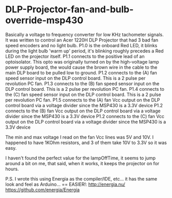 DLP-Projector-fan-and-bulb-override-msp430
==========================================

Basically a voltage to frequency converter for low KHz tachometer signals.
It was written to control an Acer 1220H DLP Projector that had 3 bad fan speed encoders and no light bulb.
P1.0 is the onboard Red LED, it blinks during the light bulb 'warm up' period, it's blinking roughly precedes a Red LED on the projector itself.
P1.1 connects to the positive lead of an optoisolator. This opto was originally turned on by the high-voltage lamp power supply board, the would cause the brown wire in the cable to the main DLP board to be pulled low to ground.
P1.2 connects to the (A) fan speed sensor input on the DLP control board. This is a 2 pulse per revolution PC fan.
P1.3 connects to the (B) fan speed sensor input on the DLP control board. This is a 2 pulse per revolution PC fan.
P1.4 connects to the (C) fan speed sensor input on the DLP control board. This is a 2 pulse per revolution PC fan.
P1.5 connects to the (A) fan Vcc output on the DLP control board via a voltage divider since the MSP430 is a 3.3V device
P1.2 connects to the (B) fan Vcc output on the DLP control board via a voltage divider since the MSP430 is a 3.3V device
P1.2 connects to the (C) fan Vcc output on the DLP control board via a voltage divider since the MSP430 is a 3.3V device

The min and max voltage I read on the fan Vcc lines was 5V and 10V. I happened to have 1KOhm resistors, and 3 of them take 10V to 3.3V so it was easy.

I haven't found the perfect value for the lampOffTime, it seems to jump around a bit on me, that said, when it works, it keeps the projector on for hours.


P.S. I wrote this using Energia as the compiler/IDE, etc... it has the same look and feel as Arduino... == EASIER!:
http://energia.nu/
https://github.com/energia/Energia